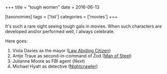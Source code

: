 +++
title = "tough women"
date = 2016-06-13

[taxonomies]
tags = ['list']
categories = ['movies']
+++

It\'s such a rare sight seeing tough gals in movies. When such
characters are developed and/or performed well, I always celebrate.

Here goes:

1.  Viola Davies as the mayor ([Law Abiding Citizen])
2.  Antje Traue as second-in-command of Zod ([Man of Steel])
3.  Julianne Moore as FBI agent (*Next*)
4.  Michael Hyatt as detective ([Nightcrawler])

  [Law Abiding Citizen]: http://movies.tshepang.net/law-abiding-citizen-2009
  [Man of Steel]: http://movies.tshepang.net/man-of-steel-2013
  [Nightcrawler]: http://movies.tshepang.net/nightcrawler

